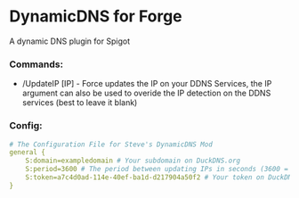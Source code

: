 # DynamicDNS for Forge  
A dynamic DNS plugin for Spigot
### Commands:
* /UpdateIP \[IP\] - Force updates the IP on your DDNS Services, the IP argument can also be used to overide the IP detection on the DDNS services (best to leave it blank)
### Config:
```yaml
# The Configuration File for Steve's DynamicDNS Mod
general {
    S:domain=exampledomain # Your subdomain on DuckDNS.org
    S:period=3600 # The period between updating IPs in seconds (3600 = 1 hour)
    S:token=a7c4d0ad-114e-40ef-ba1d-d217904a50f2 # Your token on DuckDNS.org
}
```
